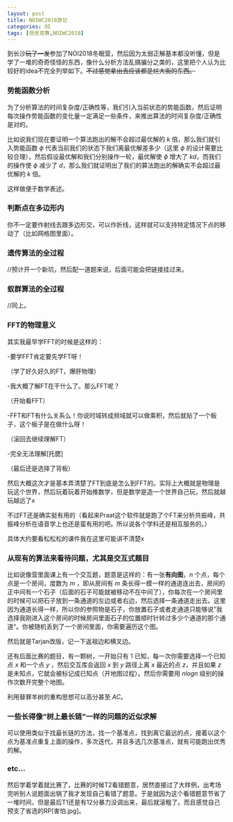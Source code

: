 ```yaml
---
layout: post
title: NOIWC2018游记
categories: OI
tags: [信息竞赛,NOIWC2018]
---
```


到长沙<del>玩了一发</del>参加了NOI2018冬眠营，然后因为太弱正解基本都没听懂，但是学了一堆的奇奇怪怪的东西，像什么分析方法乱搞骗分之类的，这里把个人认为比较好的idea不完全列举如下。<del>不过感觉拿出去应该都是烂大街的东西。</del>

### 势能函数分析

为了分析算法的时间复杂度/正确性等，我们引入当前状态的势能函数，然后证明每次操作势能函数的变化量一定满足一些条件，来推出算法的时间复杂度/正确性是对的。

比如说我们现在要证明一个算法跑出的解不会超过最优解的 $k$ 倍，那么我们就引入势能函数 $\phi$ 代表当前我们的状态下我们离最优解差多少（这里 $\phi$ 的设计需要比较合理），然后假设最优解和我们分别操作一轮，最优解使 $\phi$ 增大了 $kd$，而我们的操作使 $\phi$ 减少了 $d$，那么我们就证明出了我们的算法跑出的解确实不会超过最优解的 $k$ 倍。

这样做便于数学表述。

### 判断点在多边形内

你不一定要作射线去跟多边形交，可以作折线，这样就可以支持特定情况下点的移动了（比如网格图里面）。

### 遗传算法的全过程

//预计开一个新坑，然后配一道题来说，后面可能会把链接挂过来。

### 蚁群算法的全过程

//同上。

### FFT的物理意义

其实我最早学FFT的时候是这样的：

-要学FFT肯定要先学FT呀！

（学了好久好久的FT，爆肝物理）

-我大概了解FT在干什么了。那么FFT呢？

（开始看FFT）

-FFT和FT有什么关系么！你说时域转成频域就可以做乘积，然后就贴了一个板子，这个板子是在做什么呀！

（滚回去继续理解FT）

-完全无法理解[托腮]

（最后还是选择了背板）

然后大概这次才是基本弄清楚了FT到底是怎么到FFT的。实际上大概就是物理是玩这个世界，然后玩着玩着开始推数学，但是数学是造一个世界自己玩，然后就越玩越远了x

不过FT还是确实挺有用的（看起来Praat这个软件就是跑了个FT来分析共振峰，共振峰分析在语音学上也还是蛮有用的吧。所以说各个学科还是相互服务的。）

具体大约要看松松松的课件我在这里可能讲不清楚x

### 从现有的算法来看待问题，尤其是交互式题目

比如说像营里面课上有一个交互题，题意是这样的：有一张**有向图**，$n$ 个点，每个点是一个房间，度数为 $m$ ，即从房间有 $m$ 条长得一模一样的通道连出去，房间的正中间有一个石子（后面的石子可能就被移动不在中间了），你每次在一个房间里的时候可以把石子放到一条通道的左边或者右边，然后选择一条通道走出去。这里因为通道长得一样，所以你的参照物是石子，你放置石子或者走通道只能够说”我选择我刚进入这个房间的时候房间里面石子的位置顺时针转过多少个通道的那个通道“。你被随机丢到了一个房间里面，你需要遍历这个图。

然后就是Tarjan改版，记一下返祖边和横叉边。

还有后面比赛的题目，有一颗树，一开始只有 $1$ 已知，每一次你需要选择一个已知点 $x$ 和一个点 $y$ ，然后交互库会返回 $x$ 到 $y$ 路径上离 $x$ 最近的点 $z$，并且如果 $z$ 是未知点，它就会被标记成已知点（开地图过程）。然后你需要用 $nlogn$ 级别的操作次数开完整个地图。

利用替罪羊树的重构思想可以高分甚至 $AC$。

### 一些长得像“树上最长链”一样的问题的近似求解

可以使用类似于找最长链的方法，找一个基准点，找到离它最远的点，接着以这个点为基准点重复上面的操作，多次迭代，并且多选几次基准点，就有可能跑出优秀的解。

### etc...

然后学着学着就比赛了，比赛的时候T2看错题意，居然直接过了大样例，出考场完听别人说题面出锅了我才发现自己看错了题意。于是就因为这个看错题意节省了一堆时间，但是最后T1还是有12分暴力没调出来，最后就滚粗了。而且感觉自己预支了省选的RP[害怕.jpg]。